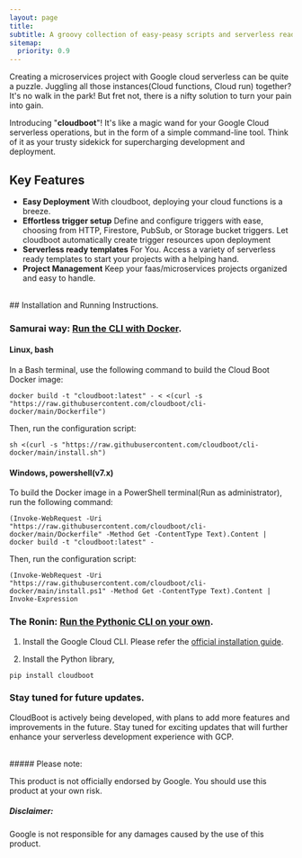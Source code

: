 ```yaml
---
layout: page
title: 
subtitle: A groovy collection of easy-peasy scripts and serverless ready templates for Google Cloud serverless computing!
sitemap:
  priority: 0.9
---
```


Creating a microservices project with Google cloud serverless can be quite a puzzle. Juggling all those instances(Cloud functions, Cloud run) together? It's no walk in the park! But fret not, there is a nifty solution to turn your pain into gain.

Introducing "**cloudboot**"! It's like a magic wand for your Google Cloud serverless operations, but in the form of a simple command-line tool. Think of it as your trusty sidekick for supercharging development and deployment.

## Key Features
- **Easy Deployment** With cloudboot, deploying your cloud functions is a breeze.
- **Effortless trigger setup** Define and configure triggers with ease, choosing from HTTP, Firestore, PubSub, or Storage bucket triggers. Let cloudboot automatically create trigger resources upon deployment
- **Serverless ready templates** For You. Access a variety of serverless ready templates to start your projects with a helping hand.
- **Project Management** Keep your faas/microservices projects organized and easy to handle.

<br/>
## Installation and Running Instructions.

### Samurai way: [Run the CLI with Docker](https://github.com/cloudboot/cli-docker/tree/main).

#### Linux, bash

In a Bash terminal, use the following command to build the Cloud Boot Docker image:
```shell
docker build -t "cloudboot:latest" - < <(curl -s "https://raw.githubusercontent.com/cloudboot/cli-docker/main/Dockerfile")
```

Then, run the configuration script:
```shell
sh <(curl -s "https://raw.githubusercontent.com/cloudboot/cli-docker/main/install.sh")
```

#### Windows, powershell(v7.x)
To build the Docker image in a PowerShell terminal(Run as administrator), run the following command:

```shell
(Invoke-WebRequest -Uri "https://raw.githubusercontent.com/cloudboot/cli-docker/main/Dockerfile" -Method Get -ContentType Text).Content | docker build -t "cloudboot:latest" -
```

Then, run the configuration script:
```shell
(Invoke-WebRequest -Uri "https://raw.githubusercontent.com/cloudboot/cli-docker/main/install.ps1" -Method Get -ContentType Text).Content | Invoke-Expression
```


### The Ronin: [Run the Pythonic CLI on your own](https://github.com/cloudboot/cli).

1. Install the Google Cloud CLI. Please refer the [official installation guide](https://cloud.google.com/sdk/docs/install).

2. Install the Python library,
```shell
pip install cloudboot
```

### Stay tuned for future updates.
CloudBoot is actively being developed, with plans to add more features and improvements in the future. Stay tuned for exciting updates that will further enhance your serverless development experience with GCP.

<br/>
##### Please note:

This product is not officially endorsed by Google.
You should use this product at your own risk.

##### Disclaimer:

Google is not responsible for any damages caused by the use of this product.
